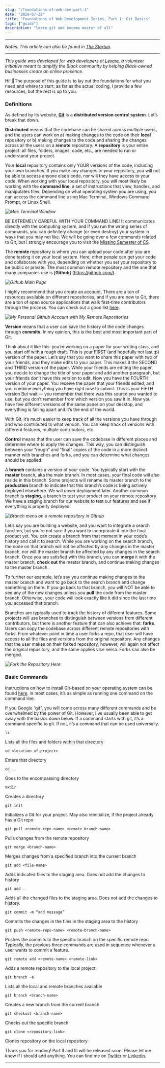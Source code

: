 ```yaml
---
slug: "/foundations-of-web-dev-part-1"
date: "2020-07-28"
title: "Foundations of Web Development Series, Part 1: Git Basics"
tags: ["guide"]
description: "learn git and become master of all"
---
```

___

*Notes: This article can also be found in [The Startup](https://medium.com/swlh/foundations-of-web-development-series-part-i-git-basics-f35ecfffe26b).*

___

*This guide was developed for web developers at [Levare](http://levareorg.com/), a volunteer initiative meant to amplify the Black community by helping Black-owned businesses create an online presence.*

Hi! 👋The purpose of this guide is to lay out the foundations for what you need and where to start; as far as the actual coding, I provide a few resources, but the rest is up to you.

### Definitions
As defined by its website, [**Git**](https://git-scm.com/) is a **distributed version control system**. Let’s break that down.

**Distributed** means that the codebase can be shared across multiple users, and the users can work on a) making changes to the code on their **local** repository or b) making changes to the code and sharing the changes across all the users on a **remote** repository. A **repository** is your entire project: all files, folders, images, code, etc., are needed to run or understand your project.

Your **local** repository contains only YOUR versions of the code, including your own branches. If you make any changes to your  repository, you will not be able to access anyone else’s code, nor will they have access to your code. When working with your local repository, you will most likely be working with the **command line**, a set of instructions that view, handles, and manipulates files. Depending on what operating system you are using, you can access the command line using Mac Terminal, Windows Command Prompt, or Linux Shell.

*![Mac Terminal Window](../images/web-dev-part-1/terminal.png "Mac Terminal Window")*

BE EXTREMELY CAREFUL WITH YOUR COMMAND LINE! It communicates directly with the computing system, and if you run the wrong series of commands, you can definitely change (or even destroy) your system in ways that you may not like. We will be going over a few commands related to Git, but I strongly encourage you to visit the [Missing Semester of CS](https://missing.csail.mit.edu/).

The **remote** repository is where you can upload your code after you are done testing it on your local system. Here, other people can get your code and collaborate with you, depending on whether you set your repository to be public or private. The most common remote repository and the one that many companies use is [**Github**]
(https://github.com/).

*![Github Main Page](../images/web-dev-part-1/github.png "Github Main Page")*

I highly recommend that you create an account. There are a ton of resources available on different repositories, and if you are new to Git, there are a ton of open source applications that walk first-time contributors through the process. You can check out a good list [here](https://github.com/up-for-grabs/up-for-grabs.net).

*![My Personal Github Account with My Remote Repositories](../images/web-dev-part-1/repo.png "My Personal Github Account with My Remote Repositories")*

**Version** means that a user can save the history of the code changes through **commits**. In my opinion, this is the best and most important part of Git.

Think about it like this: you’re working on a paper for your writing class, and you start off with a rough draft. This is your FIRST (and hopefully not last :p) version of the paper. Let’s say that you want to share this paper with two of your friends, and they make edits to your paper. This makes it the SECOND and THIRD version of the paper. While your friends are editing the paper, you decide to change the title of your paper and add another paragraph, but your friends don’t have this version to edit. Now you have the FOURTH version of your paper. You receive the paper that your friends edited, and you combine everything you have right now to submit. This is your FIFTH version But wait — you remember that there was this source you wanted to use, but you don’t remember from which version you saw it in. Now you have five different versions of the same paper on your desktop, and everything is falling apart and it’s the end of the world.

With Git, it’s much easier to keep track of all the versions you have through and who contributed to what version. You can keep track of versions with different features, multiple contributors, etc.

**Control** means that the user can save the codebase in different places and determine where to apply the changes. This way, you can distinguish between your “rough” and “final” copies of the code in a more distinct manner with branches and forks, and you can determine what changes should be applied.

A **branch** contains a version of your code. You typically start with the **master** branch, aka the main branch. In most cases, your final code will also reside in this branch. Some projects will rename its master branch to the **production** branch to indicate that this branch’s code is being actively deployed elsewhere. We will cover deployment later. Another common branch is **staging**, a branch to test your product on your remote repository. We have a staging branch for our website to test our features and see if everything is properly deployed.

*![Branch menu on a remote repository in Github](../images/web-dev-part-1/branch.png "Branch menu on a remote repository in Github")*

Let’s say you are building a website, and you want to integrate a search function, but you’re not sure if you want to incorporate it into the final product yet. You can create a branch from that moment in your code’s history and call it to search. While you are working on the search branch, the code on that branch will not be affected by any changes in the master branch, nor will the master branch be affected by any changes in the search branch. Once you are satisfied with this branch, you can **merge** it with the master branch, **check out** the master branch, and continue making changes to the master branch.

To further our example, let’s say you continue making changes to the master branch and want to go back to the search branch and change something on there. If you go back to that branch, you will NOT be able to see any of the new changes unless you **pull** the code from the master branch. Otherwise, your code will look exactly like it did since the last time you accessed that branch.

Branches are typically used to track the history of different features. Some projects will use branches to distinguish between versions from different contributors, but there is another feature that can also achieve that: **forks**. Users can copy the codebase across different remote repositories with forks. From whatever point in time a user forks a repo, that user will have access to all the files and versions from the original repository. Any changes that the user makes on their forked repository, however, will again not affect the original repository, and the same applies vice versa. Forks can also be merged.

*![Fork the Repository Here](../images/web-dev-part-1/fork.png "Fork the Repository Here")*

### Basic Commands

Instructions on how to install Git-based on your operating system can be found [here](https://git-scm.com/book/en/v2/Getting-Started-Installing-Git). In most cases, it’s as simple as running one command on the command line.

If you Google “git”, you will come across many different commands and be overwhelmed by the power of Git. However, I’ve usually been able to get away with the basics down below. If a command starts with git, it’s a command specific to git. If not, it’s a command that can be used universally.

```
ls
```
Lists all the files and folders within that directory
```
cd <location-of-project>
```
Enters that directory
```
cd ..
```
Goes to the encompassing directory
```
mkdir
```
Creates a directory
```
git init
```
Initializes a Git for your project. May also reinitialize, if the project already has a Git repo
```
git pull <remote-repo-name> <remote-branch-name>
```
Pulls changes from the remote repository
```
git merge <branch-name>
```
Merges changes from a specified branch into the current branch
```
git add <file-name>
```
Adds indicated files to the staging area. Does not add the changes to history
```
git add .
```
Adds all the changed files to the staging area. Does not add the changes to history.
```
git commit -m “add message”
```
Commits the changes in the files in the staging area to the history
```
git push <remote-repo-name> <remote-branch-name>
```
Pushes the commits to the specific branch on the specific remote repo
Typically, the previous three commands are used in sequence whenever a user wants to commit a feature.
```
git remote add <remote-name> <remote-link>
```
Adds a remote repository to the local project
```
git branch -a
```
Lists all the local and remote branches available
```
git branch <branch-name>
```
Creates a new branch from the current branch
```
git checkout <branch-name>
```
Checks out the specific branch
```
git clone <repository-link>
```
Clones repository on the local repository

Thank you for reading! Part II and III will be released soon. Please let me know if I should add anything. You can find me on [Twitter](http://twitter.com/c0ffeec0ders) or [Linkedin](https://www.linkedin.com/in/anushka-saxena-b40aa2165/).
___
